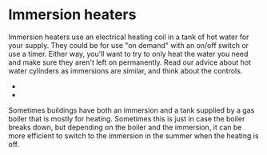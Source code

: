 # Immersion heaters

Immersion heaters use an electrical heating coil in a tank of hot water for your supply.  They could be for use "on demand" with an on/off switch or use a timer.  Either way, you'll want to try to only heat the water you need and make sure they aren't left on permanently.  Read our advice about hot water cylinders as immersions are similar, and think about the controls.

- [](cylinder)
- [](timeswitches-and-countdowns)

Sometimes buildings have both an immersion and a tank supplied by a gas boiler that is mostly for heating.  Sometimes this is just in case the boiler breaks down, but depending on the boiler and the immersion, it can be more efficient to switch to the immersion in the summer when the heating is off.


